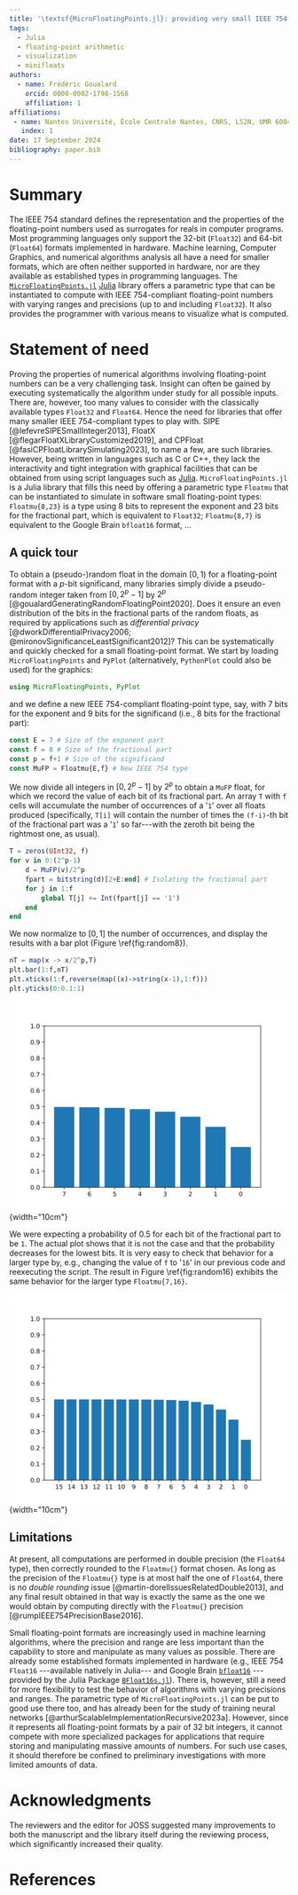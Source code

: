 ```yaml
---
title: '\textsf{MicroFloatingPoints.jl}: providing very small IEEE 754-compliant floating-point types'
tags:
  - Julia
  - floating-point arithmetic
  - visualization
  - minifloats
authors:
  - name: Frédéric Goualard
    orcid: 0000-0002-1798-1568
    affiliation: 1
affiliations:
 - name: Nantes Université, École Centrale Nantes, CNRS, LS2N, UMR 6004, Nantes, France
   index: 1
date: 17 September 2024
bibliography: paper.bib
---
```


# Summary

The IEEE 754 standard defines the representation and the properties of the floating-point numbers used as surrogates for reals in computer programs. Most programming languages only support the 32-bit (`Float32`) and 64-bit (`Float64`) formats implemented in hardware. Machine learning, Computer Graphics, and numerical algorithms analysis all have a need for smaller formats, which are often neither supported in hardware, nor are they available as established types in programming languages. The [`MicroFloatingPoints.jl`](https://github.com/goualard-f/MicroFloatingPoints.jl) [Julia](https://julialang.org/) library offers a parametric type that can be instantiated to compute with IEEE 754-compliant floating-point numbers with varying ranges and precisions (up to and including `Float32`). It also provides the programmer with various means to visualize what is computed.

# Statement of need

Proving the properties of numerical algorithms involving floating-point numbers can be a very challenging task. Insight can often be gained by executing systematically the algorithm under study for all possible inputs. There are, however, too many values to consider with the classically available types `Float32` and `Float64`. Hence the need for libraries that offer many smaller IEEE 754-compliant types to play with. SIPE [@lefevreSIPESmallInteger2013], FloatX [@flegarFloatXLibraryCustomized2019], and CPFloat [@fasiCPFloatLibrarySimulating2023], to name a few, are such libraries. However, being written in languages such as C or C++, they lack the interactivity and tight integration with graphical facilities that can be obtained from using script languages such as [Julia](https://julialang.org/). `MicroFloatingPoints.jl` is a Julia library that fills this need by offering a parametric type `Floatmu` that can be instantiated to simulate in software small floating-point types: `Floatmu{8,23}` is a type using 8 bits to represent the exponent and 23 bits for the fractional part, which is equivalent to `Float32`; `Floatmu{8,7}` is equivalent to the Google Brain `bfloat16` format, ... 

## A quick tour

To obtain a (pseudo-)random float in the domain $[0,1)$ for a floating-point format with a $p$-bit significand, many libraries simply divide a pseudo-random integer taken from $[0, 2^p-1]$ by $2^p$ [@goualardGeneratingRandomFloatingPoint2020]. Does it ensure an even distribution of the bits in the fractional parts of the random floats, as required by applications such as *differential privacy* [@dworkDifferentialPrivacy2006; @mironovSignificanceLeastSignificant2012]? This can be systematically and quickly checked for a small floating-point format. We start by loading `MicroFloatingPoints` and `PyPlot` (alternatively, `PythonPlot` could also be used) for the graphics:

```julia
using MicroFloatingPoints, PyPlot
```
and we define a new IEEE 754-compliant floating-point type, say, with 7 bits for the exponent and 9 bits for the significand (i.e., 8 bits for the fractional part):
```julia
const E = 7 # Size of the exponent part
const f = 8 # Size of the fractional part
const p = f+1 # Size of the significand
const MuFP = Floatmu{E,f} # New IEEE 754 type
```
We now divide all integers in $[0,2^p-1]$ by $2^p$ to obtain a `MuFP` float, for which we record the value of each bit of its fractional part. An array `T` with `f` cells will accumulate the number of occurrences of a '`1`' over all floats produced (specifically, `T[i]` will contain the number of times the `(f-i)`-th bit of the fractional part was a '`1`' so far---with the zeroth bit being the rightmost one, as usual).
```julia
T = zeros(UInt32, f)
for v in 0:(2^p-1)
    d = MuFP(v)/2^p
    fpart = bitstring(d)[2+E:end] # Isolating the fractional part
    for j in 1:f
        global T[j] += Int(fpart[j] == '1')
    end
end
```
We now normalize to $[0,1]$ the number of occurrences, and display the results with a bar plot (Figure \ref{fig:random8}).
```julia
nT = map(x -> x/2^p,T)
plt.bar(1:f,nT)
plt.xticks(1:f,reverse(map((x)->string(x-1),1:f)))
plt.yticks(0:0.1:1)
```

![Probability of being '1' for each bit of the fractional part of a `Floatmu{7,8}` when dividing each integer in $[0,2^{9}-1]$ by $2^{9}$.\label{fig:random8}](random.7.8.svg){width="10cm"}


We were expecting a probability of $0.5$ for each bit of the fractional part to be `1`. The actual plot shows that it is not the case and that the probability decreases for the lowest bits. It is very easy to check that behavior for a larger type by, e.g., changing the value of `f` to '`16`' in our previous code and reexecuting the script. The result in Figure \ref{fig:random16} exhibits the same behavior for the larger type `Floatmu{7,16}`.

![Probability of being '1' for each bit of the fractional part of a `Floatmu{7,16}` when dividing each integer in $[0,2^{17}-1]$ by $2^{17}$.\label{fig:random16}](random.7.16.svg){width="10cm"}

## Limitations

At present, all computations are performed in double precision (the `Float64` type), then correctly rounded to the `Floatmu{}` format chosen. As long as the precision of the `Floatmu{}` type is at most half the one of `Float64`, there is no *double rounding* issue [@martin-dorelIssuesRelatedDouble2013], and any final result obtained in that way is exactly the same as the one we would obtain by computing directly with the `Floatmu{}` precision [@rumpIEEE754PrecisionBase2016].

Small floating-point formats are increasingly used in machine learning algorithms, where the precision and range are less important than the capability to store and manipulate as many values as possible. There are already some established formats implemented in hardware (e.g., IEEE 754 `Float16` ---available natively in Julia--- and Google Brain [`bfloat16`](https://en.wikipedia.org/wiki/Bfloat16_floating-point_format) ---provided by the Julia Package [`BFloat16s.jl`](https://github.com/JuliaMath/BFloat16s.jl)). There is, however, still a need for more flexibility to test the behavior of algorithms with varying precisions and ranges. The parametric type of `MicroFloatingPoints.jl` can be put to good use there too, and has already been for the study of training neural networks [@arthurScalableImplementationRecursive2023a]. However, since it represents all floating-point formats by a pair of 32 bit integers, it cannot compete with more specialized packages for applications that require storing and manipulating massive amounts of numbers. For such use cases, it should therefore be confined to preliminary investigations with more limited amounts of data. 

# Acknowledgments
The reviewers and the editor for JOSS suggested many improvements to both the manuscript and the library itself during the reviewing process, which significantly increased their quality.


# References

